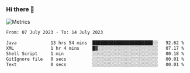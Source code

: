### Hi there 👋

![Metrics](https://github.com/radoapx/radoapx/blob/main/github-metrics.svg)

<!--START_SECTION:waka-->

```txt
From: 07 July 2023 - To: 14 July 2023

Java             13 hrs 54 mins  ███████████████████████░░   92.62 %
XML              1 hr 4 mins     █▓░░░░░░░░░░░░░░░░░░░░░░░   07.17 %
Shell Script     1 min           ░░░░░░░░░░░░░░░░░░░░░░░░░   00.18 %
GitIgnore file   0 secs          ░░░░░░░░░░░░░░░░░░░░░░░░░   00.01 %
Text             0 secs          ░░░░░░░░░░░░░░░░░░░░░░░░░   00.01 %
```

<!--END_SECTION:waka-->

<!--
**radoapx/radoapx** is a ✨ _special_ ✨ repository because its `README.md` (this file) appears on your GitHub profile.

Here are some ideas to get you started:

- 🔭 I’m currently working on ...
- 🌱 I’m currently learning ...
- 👯 I’m looking to collaborate on ...
- 🤔 I’m looking for help with ...
- 💬 Ask me about ...
- 📫 How to reach me: ...
- 😄 Pronouns: ...
- ⚡ Fun fact: ...
-->

